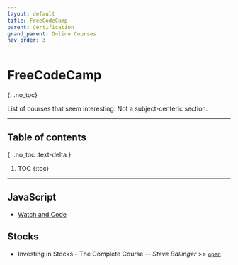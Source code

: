 ```yaml
---
layout: default
title: FreeCodeCamp
parent: Certification
grand_parent: Online Courses
nav_order: 3
---
```


# FreeCodeCamp
{: .no_toc}

List of courses that seem interesting. Not a subject-centeric section.

---

## Table of contents
{: .no_toc .text-delta }

1. TOC
{:toc}

---

## JavaScript

- [Watch and Code](https://watchandcode.com/)

## Stocks

- Investing in Stocks - The Complete Course -- *Steve Ballinger* >> [`open`](https://www.udemy.com/course/investing-in-stocks/)
